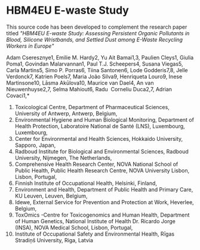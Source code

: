 HBM4EU E-waste Study
==============================

This source code has been developed to complement the research paper titled *"HBM4EU E-waste Study: Assessing Persistent Organic Pollutants in Blood, Silicone Wristbands, and Settled Dust among E-Waste Recycling Workers in Europe"*

Adam Cseresznye1, Emilie​ M. Hardy​2, Yu Ait Bamai​1,3, Paulien Cleys1, Giulia​ Poma​1, Govindan Malarvannan1, Paul T.J. Scheepers4, Susana Viegas5, Carla Martins5, Simo P. Porras6, Tiina Santonen6, Lode Godderis7,8, Jelle Verdonck7, Katrien Poels7, Maria João Silva9, Henriqueta Louro9, Inese Martinsone10, Lāsma Akūlova10, Maurice van Dael4, An van Nieuwenhuyse2,7, Selma Mahiout6, Radu ​ Corneliu Duca​2,7, Adrian Covaci1,*

1. Toxicological Centre, Department of Pharmaceutical Sciences, University of Antwerp, Antwerp, Belgium,
2. Environmental Hygiene and Human Biological Monitoring, Department of Health Protection, Laboratoire National de Santé (LNS), Luxembourg, Luxembourg,
3. Center for Environmental and Health Sciences, Hokkaido University, Sapporo, Japan,
4. Radboud Institute for Biological and Environmental Sciences, Radboud University, Nijmegen, The Netherlands,
5. Comprehensive Health Research Center, NOVA National School of Public Health, Public Health Research Centre, NOVA University Lisbon, Lisbon, Portugal,
6. Finnish Institute of Occupational Health, Helsinki, Finland,
7. Environment and Health, Department of Public Health and Primary Care, KU Leuven, Leuven, Belgium,
8. Idewe, External Service for Prevention and Protection at Work, Heverlee, Belgium,
9. ToxOmics -Centre for Toxicogenomics and Human Health, Department of Human Genetics, National Institute of Health Dr. Ricardo Jorge (INSA), NOVA Medical School, Lisbon, Portugal,
10. Institute of Occupational Safety and Environmental Health, Rīgas Stradiņš University, Riga, Latvia
